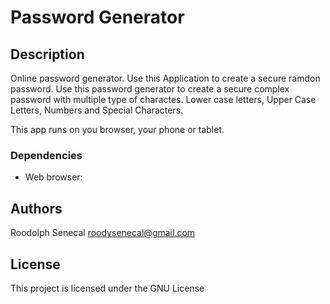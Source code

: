 # Password Generator

## Description
Online password generator. Use this Application to create a secure ramdon password. 
Use this password generator to create a secure complex password with multiple type of
charactes. Lower case letters, Upper Case Letters, Numbers and Special Characters. 

This app runs on you browser, your phone or tablet. 

### Dependencies

* Web browser: 


## Authors

Roodolph Senecal
roodysenecal@gmail.com


## License

This project is licensed under the GNU License
